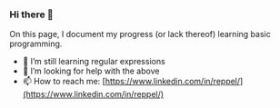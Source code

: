 ### Hi there 👋

On this page, I document my progress (or lack thereof) learning basic programming.

- 🌱 I’m still learning regular expressions
- 🤔 I’m looking for help with the above
- 📫 How to reach me: [https://www.linkedin.com/in/reppel/](https://www.linkedin.com/in/reppel/)
